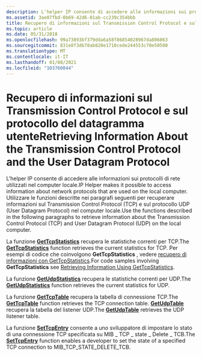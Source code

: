 ```yaml
---
description: L'helper IP consente di accedere alle informazioni sui protocolli di rete utilizzati nel computer locale.
ms.assetid: 3ae07fbd-0b69-42d6-81ab-cc239c354bbb
title: Recupero di informazioni sul Transmission Control Protocol e sul protocollo del datagramma utente
ms.topic: article
ms.date: 05/31/2018
ms.openlocfilehash: 99a73893bf379dda6a58f86854028967da806863
ms.sourcegitcommit: 831e8f3db78ab820e1710cede244553c70e50500
ms.translationtype: MT
ms.contentlocale: it-IT
ms.lasthandoff: 01/08/2021
ms.locfileid: "103760844"
---
```

# <a name="retrieving-information-about-the-transmission-control-protocol-and-the-user-datagram-protocol"></a><span data-ttu-id="c9029-103">Recupero di informazioni sul Transmission Control Protocol e sul protocollo del datagramma utente</span><span class="sxs-lookup"><span data-stu-id="c9029-103">Retrieving Information About the Transmission Control Protocol and the User Datagram Protocol</span></span>

<span data-ttu-id="c9029-104">L'helper IP consente di accedere alle informazioni sui protocolli di rete utilizzati nel computer locale.</span><span class="sxs-lookup"><span data-stu-id="c9029-104">IP Helper makes it possible to access information about network protocols that are used on the local computer.</span></span> <span data-ttu-id="c9029-105">Utilizzare le funzioni descritte nei paragrafi seguenti per recuperare informazioni sul Transmission Control Protocol (TCP) e sul protocollo UDP (User Datagram Protocol) nel computer locale.</span><span class="sxs-lookup"><span data-stu-id="c9029-105">Use the functions described in the following paragraphs to retrieve information about the Transmission Control Protocol (TCP) and User Datagram Protocol (UDP) on the local computer.</span></span>

<span data-ttu-id="c9029-106">La funzione [**GetTcpStatistics**](/windows/desktop/api/Iphlpapi/nf-iphlpapi-gettcpstatistics) recupera le statistiche correnti per TCP.</span><span class="sxs-lookup"><span data-stu-id="c9029-106">The [**GetTcpStatistics**](/windows/desktop/api/Iphlpapi/nf-iphlpapi-gettcpstatistics) function retrieves the current statistics for TCP.</span></span> <span data-ttu-id="c9029-107">Per esempi di codice che coinvolgono **GetTcpStatistics** , vedere [recupero di informazioni con GetTcpStatistics](retrieving-information-using-gettcpstatistics.md).</span><span class="sxs-lookup"><span data-stu-id="c9029-107">For code samples involving **GetTcpStatistics** see [Retrieving Information Using GetTcpStatistics](retrieving-information-using-gettcpstatistics.md).</span></span>

<span data-ttu-id="c9029-108">La funzione [**GetUdpStatistics**](/windows/desktop/api/Iphlpapi/nf-iphlpapi-getudpstatistics) recupera le statistiche correnti per UDP.</span><span class="sxs-lookup"><span data-stu-id="c9029-108">The [**GetUdpStatistics**](/windows/desktop/api/Iphlpapi/nf-iphlpapi-getudpstatistics) function retrieves the current statistics for UDP.</span></span>

<span data-ttu-id="c9029-109">La funzione [**GetTcpTable**](/windows/desktop/api/Iphlpapi/nf-iphlpapi-gettcptable) recupera la tabella di connessione TCP.</span><span class="sxs-lookup"><span data-stu-id="c9029-109">The [**GetTcpTable**](/windows/desktop/api/Iphlpapi/nf-iphlpapi-gettcptable) function retrieves the TCP connection table.</span></span> <span data-ttu-id="c9029-110">[**GetUdpTable**](/windows/desktop/api/Iphlpapi/nf-iphlpapi-getudptable) recupera la tabella del listener UDP.</span><span class="sxs-lookup"><span data-stu-id="c9029-110">The [**GetUdpTable**](/windows/desktop/api/Iphlpapi/nf-iphlpapi-getudptable) retrieves the UDP listener table.</span></span>

<span data-ttu-id="c9029-111">La funzione [**SetTcpEntry**](/windows/desktop/api/Iphlpapi/nf-iphlpapi-settcpentry) consente a uno sviluppatore di impostare lo stato di una connessione TCP specificata su MIB \_ TCP \_ state \_ Delete \_ TCB.</span><span class="sxs-lookup"><span data-stu-id="c9029-111">The [**SetTcpEntry**](/windows/desktop/api/Iphlpapi/nf-iphlpapi-settcpentry) function enables a developer to set the state of a specified TCP connection to MIB\_TCP\_STATE\_DELETE\_TCB.</span></span>

 

 




